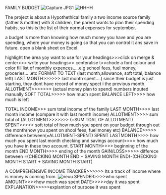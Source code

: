 FAMILY BUDGET
![Capture JPG1](https://user-images.githubusercontent.com/105529012/184370532-13d9e6f9-a5e2-4c50-8ba4-f53a27254bfa.JPG)
![HHHH](https://user-images.githubusercontent.com/105529012/184372092-a419db04-ae44-44ce-9652-e1e4e72da76f.JPG)


The project is about a Hypothethical family a two income source family (father & mother) with 3 children, the parent wants to plan their spending habits, so this is the list of their normal expenses for september.

a budget is more than knowing how much money you have and you are spending, where your money is going so that you can control it ans save in future.
 open a blank sheet on Excel
 
 highlight the area yoy want to use for your headings>>>click on merge & center>>> write your headings>> centeralise t>>chode a font colour and color fill
 list of monthly expences.....e.g school fees, fuel money, groceries.....etc
FORMAT TO TEXT (last month,allowance, soft total, balance left)
LAST MONTH>>>>>> last month spent....( since their budget is just starting, they dont have record of money spect i the previous month.
ALLOTMENT>>>>>>> (actual money plan to spend) numbers inputed manually 
SOFT TOTAL>>>>> how much spent
BALANCE LEFT>>>> how much is left

TOTAL INCOME>>>  sum total income of the family
LAST MONTH>>>> last month income (compare it with last month income)
ALLOTMENT>>>> sum total of (ALLOTMENT>>>>>>> (=SUM TOAL OF ALLOTMENT)
SPENT>>>>> soft total of how much you spent on your budget through out the month(how you spent on shool fees, fuel money etc)
BALANCE>>>>> difference between(=ALLOTMENT-SPENT)
SPENT LASTMONTH>>>> how much you spent last month
checking and savings account>>>> how much you have in these two account.
START MONTH>>>> beginning of the month
END MONTH>>>> ending of the month
GAIN/LOSS>>>>> differece between =(CHECKING MONTH END + SAVING MONTH END)-(CHECKING MONTH START + SAVING MONTH START)

 A COMPREHENSIVE INCOME TRACKER>>>>>> Its a track of income where is money is coming from.
![neuu](https://user-images.githubusercontent.com/105529012/184376066-3653bcf5-7ad1-4a1c-bfaf-906c13e3cf71.JPG)
SPENDER>>>>who spent
AMOUNT>>>>how much was spent
DATE>>>>>day it was spent
EXPLANATION>>>>>explantion of purpose it was spent

